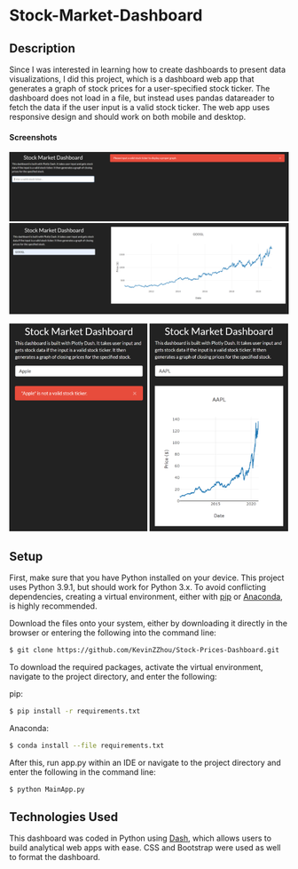 # Stock-Market-Dashboard

## Description
Since I was interested in learning how to create dashboards to present data visualizations, I did this project, which is a dashboard web app that generates a graph of stock prices for a user-specified stock ticker.  The dashboard does not load in a file, but instead uses pandas datareader to fetch the data if the user input is a valid stock ticker.  The web app uses responsive design and should work on both mobile and desktop.

#### Screenshots
![Alert-Desktop](/Screenshots/Alert-Wide.png)
![Graph-Desktop](/Screenshots/Graph-Wide.png)
<p float = "center">
  <img src="Screenshots/Alert-Narrow.png" width = 49.5%>
  <img src="Screenshots/Graph-Narrow.png" width = 49.5%>
</p>

## Setup
First, make sure that you have Python installed on your device.  This project uses Python 3.9.1, but should work for Python 3.x.
To avoid conflicting dependencies, creating a virtual environment, either with [pip](https://uoa-eresearch.github.io/eresearch-cookbook/recipe/2014/11/26/python-virtual-env/) or [Anaconda](https://uoa-eresearch.github.io/eresearch-cookbook/recipe/2014/11/20/conda/), is highly recommended.

Download the files onto your system, either by downloading it directly in the browser or entering the following into the command line:
```sh
$ git clone https://github.com/KevinZZhou/Stock-Prices-Dashboard.git
```

To download the required packages, activate the virtual environment, navigate to the project directory, and enter the following:

pip:
```sh
$ pip install -r requirements.txt
```
Anaconda:
```sh
$ conda install --file requirements.txt
```

After this, run app.py within an IDE or navigate to the project directory and enter the following in the command line:
```sh
$ python MainApp.py
```

## Technologies Used
This dashboard was coded in Python using [Dash](https://plotly.com/dash/), which allows users to build analytical web apps with ease.  CSS and Bootstrap were used as well to format the dashboard.